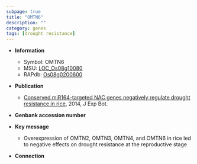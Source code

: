 ```yaml
---
subpage: true
title: "OMTN6"
description: ""
category: genes
tags: [drought resistance]
---
```


* **Information**  
    + Symbol: OMTN6  
    + MSU: [LOC_Os08g10080](http://rice.plantbiology.msu.edu/cgi-bin/ORF_infopage.cgi?orf=LOC_Os08g10080)  
    + RAPdb: [Os08g0200600](http://rapdb.dna.affrc.go.jp/viewer/gbrowse_details/irgsp1?name=Os08g0200600)  

* **Publication**  
    + [Conserved miR164-targeted NAC genes negatively regulate drought resistance in rice](http://www.ncbi.nlm.nih.gov/pubmed?term=Conserved+miR164-targeted+NAC+genes+negatively+regulate+drought+resistance+in+rice%5BTitle%5D), 2014, J Exp Bot.

* **Genbank accession number**  

* **Key message**  
    + Overexpression of OMTN2, OMTN3, OMTN4, and OMTN6 in rice led to negative effects on drought resistance at the reproductive stage

* **Connection**  



